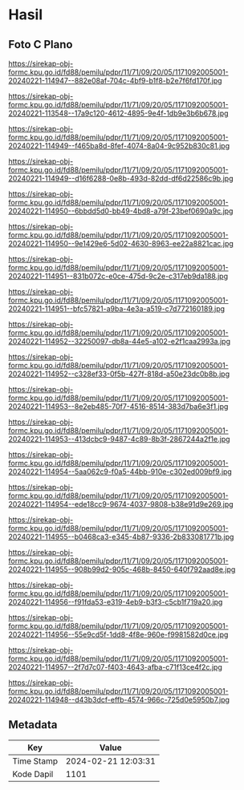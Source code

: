 # Hasil

## Foto C Plano

https://sirekap-obj-formc.kpu.go.id/fd88/pemilu/pdpr/11/71/09/20/05/1171092005001-20240221-114947--882e08af-704c-4bf9-b1f8-b2e7f6fd170f.jpg

https://sirekap-obj-formc.kpu.go.id/fd88/pemilu/pdpr/11/71/09/20/05/1171092005001-20240221-113548--17a9c120-4612-4895-9e4f-1db9e3b6b678.jpg

https://sirekap-obj-formc.kpu.go.id/fd88/pemilu/pdpr/11/71/09/20/05/1171092005001-20240221-114949--f465ba8d-8fef-4074-8a04-9c952b830c81.jpg

https://sirekap-obj-formc.kpu.go.id/fd88/pemilu/pdpr/11/71/09/20/05/1171092005001-20240221-114949--d16f6288-0e8b-493d-82dd-df6d22586c9b.jpg

https://sirekap-obj-formc.kpu.go.id/fd88/pemilu/pdpr/11/71/09/20/05/1171092005001-20240221-114950--6bbdd5d0-bb49-4bd8-a79f-23bef0690a9c.jpg

https://sirekap-obj-formc.kpu.go.id/fd88/pemilu/pdpr/11/71/09/20/05/1171092005001-20240221-114950--9e1429e6-5d02-4630-8963-ee22a8821cac.jpg

https://sirekap-obj-formc.kpu.go.id/fd88/pemilu/pdpr/11/71/09/20/05/1171092005001-20240221-114951--831b072c-e0ce-475d-9c2e-c317eb9da188.jpg

https://sirekap-obj-formc.kpu.go.id/fd88/pemilu/pdpr/11/71/09/20/05/1171092005001-20240221-114951--bfc57821-a9ba-4e3a-a519-c7d772160189.jpg

https://sirekap-obj-formc.kpu.go.id/fd88/pemilu/pdpr/11/71/09/20/05/1171092005001-20240221-114952--32250097-db8a-44e5-a102-e2f1caa2993a.jpg

https://sirekap-obj-formc.kpu.go.id/fd88/pemilu/pdpr/11/71/09/20/05/1171092005001-20240221-114952--c328ef33-0f5b-427f-818d-a50e23dc0b8b.jpg

https://sirekap-obj-formc.kpu.go.id/fd88/pemilu/pdpr/11/71/09/20/05/1171092005001-20240221-114953--8e2eb485-70f7-4516-8514-383d7ba6e3f1.jpg

https://sirekap-obj-formc.kpu.go.id/fd88/pemilu/pdpr/11/71/09/20/05/1171092005001-20240221-114953--413dcbc9-9487-4c89-8b3f-2867244a2f1e.jpg

https://sirekap-obj-formc.kpu.go.id/fd88/pemilu/pdpr/11/71/09/20/05/1171092005001-20240221-114954--5aa062c9-f0a5-44bb-910e-c302ed009bf9.jpg

https://sirekap-obj-formc.kpu.go.id/fd88/pemilu/pdpr/11/71/09/20/05/1171092005001-20240221-114954--ede18cc9-9674-4037-9808-b38e91d9e269.jpg

https://sirekap-obj-formc.kpu.go.id/fd88/pemilu/pdpr/11/71/09/20/05/1171092005001-20240221-114955--b0468ca3-e345-4b87-9336-2b833081771b.jpg

https://sirekap-obj-formc.kpu.go.id/fd88/pemilu/pdpr/11/71/09/20/05/1171092005001-20240221-114955--908b99d2-905c-468b-8450-640f792aad8e.jpg

https://sirekap-obj-formc.kpu.go.id/fd88/pemilu/pdpr/11/71/09/20/05/1171092005001-20240221-114956--f91fda53-e319-4eb9-b3f3-c5cb1f719a20.jpg

https://sirekap-obj-formc.kpu.go.id/fd88/pemilu/pdpr/11/71/09/20/05/1171092005001-20240221-114956--55e9cd5f-1dd8-4f8e-960e-f9981582d0ce.jpg

https://sirekap-obj-formc.kpu.go.id/fd88/pemilu/pdpr/11/71/09/20/05/1171092005001-20240221-114957--2f7d7c07-f403-4643-afba-c71f13ce4f2c.jpg

https://sirekap-obj-formc.kpu.go.id/fd88/pemilu/pdpr/11/71/09/20/05/1171092005001-20240221-114948--d43b3dcf-effb-4574-966c-725d0e5950b7.jpg


## Metadata

| Key        | Value               |
| ---------- | ------------------- |
| Time Stamp | 2024-02-21 12:03:31 |
| Kode Dapil | 1101                |



